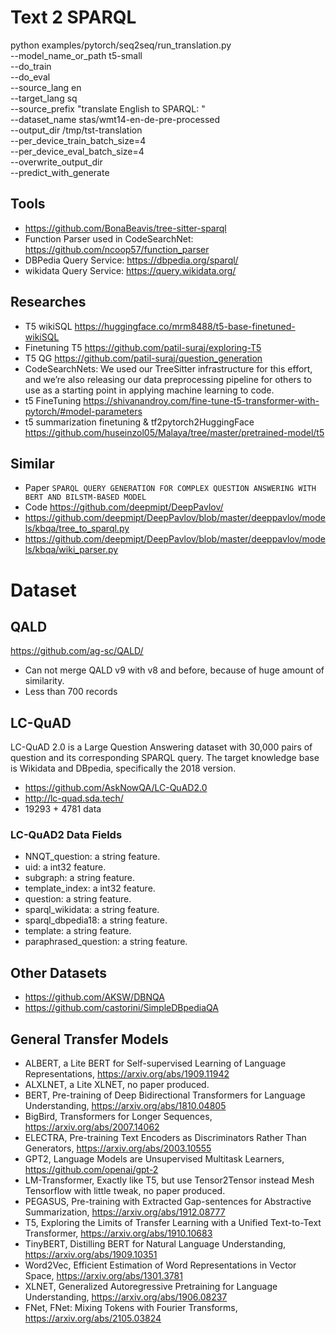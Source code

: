 # Text 2 SPARQL

python examples/pytorch/seq2seq/run_translation.py \
    --model_name_or_path t5-small \
    --do_train \
    --do_eval \
    --source_lang en \
    --target_lang sq \
    --source_prefix "translate English to SPARQL: " \
    --dataset_name stas/wmt14-en-de-pre-processed \
    --output_dir /tmp/tst-translation \
    --per_device_train_batch_size=4 \
    --per_device_eval_batch_size=4 \
    --overwrite_output_dir \
    --predict_with_generate
    
## Tools

- https://github.com/BonaBeavis/tree-sitter-sparql
- Function Parser used in CodeSearchNet: https://github.com/ncoop57/function_parser
- DBPedia Query Service: https://dbpedia.org/sparql/
- wikidata Query Service: https://query.wikidata.org/

## Researches

- T5 wikiSQL https://huggingface.co/mrm8488/t5-base-finetuned-wikiSQL
- Finetuning T5 https://github.com/patil-suraj/exploring-T5
- T5 QG https://github.com/patil-suraj/question_generation
- CodeSearchNets: We used our TreeSitter infrastructure for this effort, and we’re also releasing our data preprocessing pipeline for others to use as a starting point in applying machine learning to code. 
- t5 FineTuning https://shivanandroy.com/fine-tune-t5-transformer-with-pytorch/#model-parameters
- t5 summarization finetuning & tf2pytorch2HuggingFace https://github.com/huseinzol05/Malaya/tree/master/pretrained-model/t5

## Similar

- Paper `SPARQL QUERY GENERATION FOR COMPLEX QUESTION ANSWERING WITH BERT AND BILSTM-BASED MODEL`
- Code https://github.com/deepmipt/DeepPavlov/
- https://github.com/deepmipt/DeepPavlov/blob/master/deeppavlov/models/kbqa/tree_to_sparql.py
- https://github.com/deepmipt/DeepPavlov/blob/master/deeppavlov/models/kbqa/wiki_parser.py

# Dataset

## QALD

https://github.com/ag-sc/QALD/

- Can not merge QALD v9 with v8 and before, because of huge amount of similarity.
- Less than 700 records

## LC-QuAD

LC-QuAD 2.0 is a Large Question Answering dataset with 30,000 pairs of question and its corresponding SPARQL query. The target knowledge base is Wikidata and DBpedia, specifically the 2018 version.

- https://github.com/AskNowQA/LC-QuAD2.0
- http://lc-quad.sda.tech/
- 19293 + 4781 data

### LC-QuAD2 Data Fields

- NNQT_question: a string feature.
- uid: a int32 feature.
- subgraph: a string feature.
- template_index: a int32 feature.
- question: a string feature.
- sparql_wikidata: a string feature.
- sparql_dbpedia18: a string feature.
- template: a string feature.
- paraphrased_question: a string feature.

## Other Datasets

- https://github.com/AKSW/DBNQA
- https://github.com/castorini/SimpleDBpediaQA

## General Transfer Models

- ALBERT, a Lite BERT for Self-supervised Learning of Language Representations, https://arxiv.org/abs/1909.11942
- ALXLNET, a Lite XLNET, no paper produced.
- BERT, Pre-training of Deep Bidirectional Transformers for Language Understanding, https://arxiv.org/abs/1810.04805
- BigBird, Transformers for Longer Sequences, https://arxiv.org/abs/2007.14062
- ELECTRA, Pre-training Text Encoders as Discriminators Rather Than Generators, https://arxiv.org/abs/2003.10555
- GPT2, Language Models are Unsupervised Multitask Learners, https://github.com/openai/gpt-2
- LM-Transformer, Exactly like T5, but use Tensor2Tensor instead Mesh Tensorflow with little tweak, no paper produced.
- PEGASUS, Pre-training with Extracted Gap-sentences for Abstractive Summarization, https://arxiv.org/abs/1912.08777
- T5, Exploring the Limits of Transfer Learning with a Unified Text-to-Text Transformer, https://arxiv.org/abs/1910.10683
- TinyBERT, Distilling BERT for Natural Language Understanding, https://arxiv.org/abs/1909.10351
- Word2Vec, Efficient Estimation of Word Representations in Vector Space, https://arxiv.org/abs/1301.3781
- XLNET, Generalized Autoregressive Pretraining for Language Understanding, https://arxiv.org/abs/1906.08237
- FNet, FNet: Mixing Tokens with Fourier Transforms, https://arxiv.org/abs/2105.03824